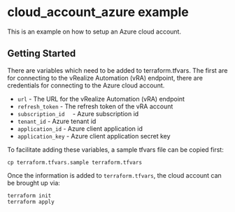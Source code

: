 # cloud\_account\_azure example

This is an example on how to setup an Azure cloud account.

## Getting Started

There are variables which need to be added to terraform.tfvars. The first are for connecting to the vRealize Automation (vRA) endpoint, there are credentials for connecting to the Azure cloud account.

* `url` - The URL for the vRealize Automation (vRA) endpoint
* `refresh_token` - The refresh token of the vRA account
* `subscription_id  ` - Azure subscription id
* `tenant_id` - Azure tenant id
* `application_id` - Azure client application id
* `application_key` - Azure client application secret key

To facilitate adding these variables, a sample tfvars file can be copied first:
```shell
cp terraform.tfvars.sample terraform.tfvars
```

Once the information is added to `terraform.tfvars`, the cloud account can be brought up via:

```shell
terraform init
terraform apply
```
